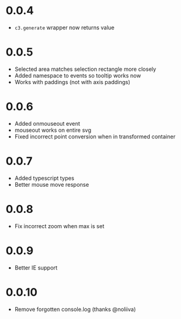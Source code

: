 # 0.0.4

- `c3.generate` wrapper now returns value

# 0.0.5

- Selected area matches selection rectangle more closely
- Added namespace to events so tooltip works now
- Works with paddings (not with axis paddings)

# 0.0.6

- Added onmouseout event
- mouseout works on entire svg
- Fixed incorrect point conversion when in transformed container

# 0.0.7

- Added typescript types
- Better mouse move response

# 0.0.8

- Fix incorrect zoom when max is set

# 0.0.9

- Better IE support

# 0.0.10

- Remove forgotten console.log (thanks @noliiva)